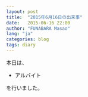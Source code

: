 ```yaml
---
layout: post
title:  "2015年6月16日の出来事"
date:   2015-06-16 22:00
author: "FUNABARA Masao"
lang: "ja"
categories: blog
tags: diary
---
```


本日は、

* アルバイト

を行いました。
